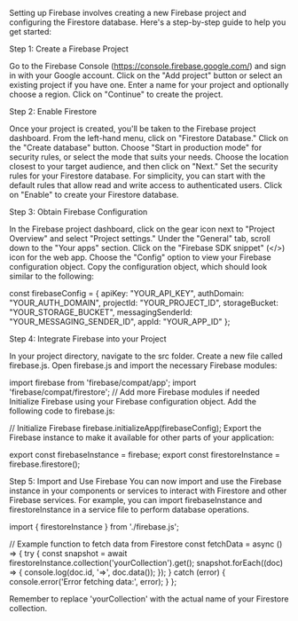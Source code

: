 Setting up Firebase involves creating a new Firebase project and configuring the Firestore database. Here's a step-by-step guide to help you get started:

Step 1: Create a Firebase Project

Go to the Firebase Console (https://console.firebase.google.com/) and sign in with your Google account.
Click on the "Add project" button or select an existing project if you have one.
Enter a name for your project and optionally choose a region. Click on "Continue" to create the project.

Step 2: Enable Firestore

Once your project is created, you'll be taken to the Firebase project dashboard.
From the left-hand menu, click on "Firestore Database."
Click on the "Create database" button.
Choose "Start in production mode" for security rules, or select the mode that suits your needs.
Choose the location closest to your target audience, and then click on "Next."
Set the security rules for your Firestore database. For simplicity, you can start with the default rules that allow read and write access to authenticated users.
Click on "Enable" to create your Firestore database.

Step 3: Obtain Firebase Configuration

In the Firebase project dashboard, click on the gear icon next to "Project Overview" and select "Project settings."
Under the "General" tab, scroll down to the "Your apps" section.
Click on the "Firebase SDK snippet" (</>) icon for the web app.
Choose the "Config" option to view your Firebase configuration object.
Copy the configuration object, which should look similar to the following:

const firebaseConfig = {
  apiKey: "YOUR_API_KEY",
  authDomain: "YOUR_AUTH_DOMAIN",
  projectId: "YOUR_PROJECT_ID",
  storageBucket: "YOUR_STORAGE_BUCKET",
  messagingSenderId: "YOUR_MESSAGING_SENDER_ID",
  appId: "YOUR_APP_ID"
};

Step 4: Integrate Firebase into your Project

In your project directory, navigate to the src folder.
Create a new file called firebase.js.
Open firebase.js and import the necessary Firebase modules:

import firebase from 'firebase/compat/app';
import 'firebase/compat/firestore';
// Add more Firebase modules if needed
Initialize Firebase using your Firebase configuration object. Add the following code to firebase.js:

// Initialize Firebase
firebase.initializeApp(firebaseConfig);
Export the Firebase instance to make it available for other parts of your application:

export const firebaseInstance = firebase;
export const firestoreInstance = firebase.firestore();

Step 5: Import and Use Firebase
You can now import and use the Firebase instance in your components or services to interact with Firestore and other Firebase services. For example, you can import firebaseInstance and firestoreInstance in a service file to perform database operations.

import { firestoreInstance } from './firebase.js';

// Example function to fetch data from Firestore
const fetchData = async () => {
  try {
    const snapshot = await firestoreInstance.collection('yourCollection').get();
    snapshot.forEach((doc) => {
      console.log(doc.id, '=>', doc.data());
    });
  } catch (error) {
    console.error('Error fetching data:', error);
  }
};

Remember to replace 'yourCollection' with the actual name of your Firestore collection.